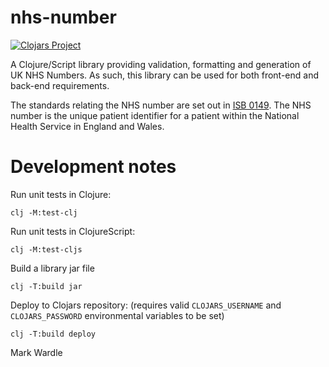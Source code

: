 # nhs-number

[![Clojars Project](https://img.shields.io/clojars/v/com.eldrix/nhs-number.svg)](https://clojars.org/com.eldrix/nhs-number)

A Clojure/Script library providing validation, formatting and generation of UK NHS 
Numbers. As such, this library can be used for both front-end and back-end requirements.

The standards relating the NHS number are set out in [ISB 0149](https://digital.nhs.uk/data-and-information/information-standards/information-standards-and-data-collections-including-extractions/publications-and-notifications/standards-and-collections/isb-0149-nhs-number).
The NHS number is the unique patient identifier for a patient within the National Health 
Service in England and Wales.



# Development notes

Run unit tests in Clojure:
```shell
clj -M:test-clj
```

Run unit tests in ClojureScript:
```shell
clj -M:test-cljs
```

Build a library jar file
```shell
clj -T:build jar
```

Deploy to Clojars repository: (requires valid `CLOJARS_USERNAME` and 
`CLOJARS_PASSWORD` environmental variables to be set)

```shell
clj -T:build deploy
```


Mark Wardle
